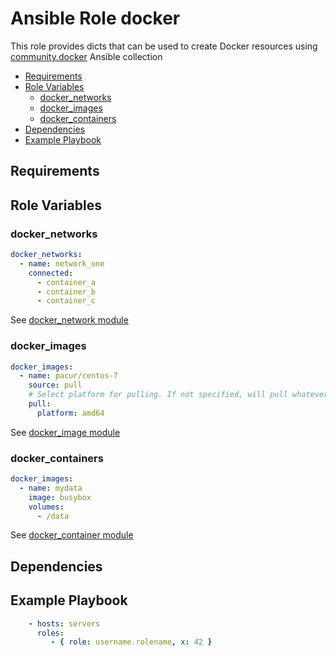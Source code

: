 # Ansible Role docker

This role provides dicts that can be used to create Docker resources using [community.docker](https://docs.ansible.com/ansible/latest/collections/community/docker/index.html) Ansible collection

<!-- MarkdownTOC levels="2,3" autolink="true" -->

- [Requirements](#requirements)
- [Role Variables](#role-variables)
  - [docker_networks](#docker_networks)
  - [docker_images](#docker_images)
  - [docker_containers](#docker_containers)
- [Dependencies](#dependencies)
- [Example Playbook](#example-playbook)

<!-- /MarkdownTOC -->

## Requirements

<!-- Any pre-requisites that may not be covered by Ansible itself or the role should be mentioned here. For instance, if the role uses the EC2 module, it may be a good idea to mention in this section that the boto package is required. -->



## Role Variables

<!--  A description of the settable variables for this role should go here, including any variables that are in defaults/main.yml, vars/main.yml, and any variables that can/should be set via parameters to the role. Any variables that are read from other roles and/or the global scope (ie. hostvars, group vars, etc.) should be mentioned here as well. -->

### docker_networks

```yaml
docker_networks:
  - name: network_one
    connected:
      - container_a
      - container_b
      - container_c
```

See [docker_network module](https://docs.ansible.com/ansible/latest/collections/community/docker/docker_network_module.html#ansible-collections-community-docker-docker-network-module)

### docker_images

```yaml
docker_images:
  - name: pacur/centos-7
    source: pull
    # Select platform for pulling. If not specified, will pull whatever docker prefers.
    pull:
      platform: amd64
```

See [docker_image module](https://docs.ansible.com/ansible/latest/collections/community/docker/docker_image_module.html#ansible-collections-community-docker-docker-image-module)

### docker_containers

```yaml
docker_images:
  - name: mydata
    image: busybox
    volumes:
      - /data
```

See [docker_container module](https://docs.ansible.com/ansible/latest/collections/community/docker/docker_container_module.html#ansible-collections-community-docker-docker-container-module)


## Dependencies

<!--   A list of other roles hosted on Galaxy should go here, plus any details in regards to parameters that may need to be set for other roles, or variables that are used from other roles. -->

## Example Playbook

<!--   Including an example of how to use your role (for instance, with variables passed in as parameters) is always nice for users too: -->

```yaml
    - hosts: servers
      roles:
         - { role: username.rolename, x: 42 }
```